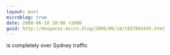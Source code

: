 ```yaml
---
layout: post
microblog: true
date: 2008-06-18 10:00 +1000
guid: http://desparoz.micro.blog/2008/06/18/t837665445.html
---
```

is completely over Sydney traffic
